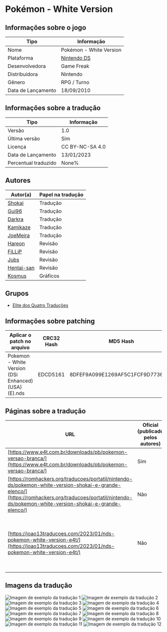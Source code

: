 # Pokémon - White Version

## Informações sobre o jogo

| Tipo | Informação |
| ----------- | ----------- |
| Nome | Pokémon \- White Version |
| Plataforma | [Nintendo DS](../) |
| Desenvolvedora | Game Freak |
| Distribuidora | Nintendo |
| Gênero | RPG / Turno |
| Data de Lançamento | 18/09/2010 |

## Informações sobre a tradução

| Tipo | Informação |
| ----------- | ----------- |
| Versão | 1\.0 |
| Última versão | Sim |
| Licença | CC BY-NC-SA 4.0 |
| Data de Lançamento | 13/01/2023 |
| Percentual traduzido | None% |

## Autores

| Autor(a) | Papel na tradução |
| ----------- | ----------- |
| [Shokai](../../../autores/shokai/) | Tradução |
| [Gui96](../../../autores/gui96/) | Tradução |
| [Darkra](../../../autores/darkra/) | Tradução |
| [Kamikaze](../../../autores/kamikaze/) | Tradução |
| [JoeMeira](../../../autores/joemeira/) | Tradução |
| [Hareon](../../../autores/hareon/) | Revisão |
| [FiLLiP](../../../autores/fillip/) | Revisão |
| [Jubs](../../../autores/jubs/) | Revisão |
| [Hentai\-san](../../../autores/hentai-san/) | Revisão |
| [Kosmus](../../../autores/kosmus/) | Gráficos |

## Grupos

* [Elite dos Quatro Traduções](../../../grupos/elite-dos-quatro-traducoes/)

## Informações sobre patching

| Aplicar o patch no arquivo | CRC32 Hash | MD5 Hash |
| ----------- | ----------- | ----------- |
| Pokemon \- White Version \(DSi Enhanced\) \(USA\) \(E\)\.nds | EDCD5161 | 8DFEF9A099E1269AF5C1FCF9D7736A11 |

## Páginas sobre a tradução

| URL | Oficial (publicado pelos autores) | Possuí link de download |
| ----------- | ----------- | ----------- |
| [https://www.e4t.com.br/downloads/pb/pokemon-versao-branca/](https://www.e4t.com.br/downloads/pb/pokemon-versao-branca/) | Sim | Sim |
| [https://romhackers.org/traducoes/portatil/nintendo-ds/pokemon-white-version-shokai-e-grande-elenco/](https://romhackers.org/traducoes/portatil/nintendo-ds/pokemon-white-version-shokai-e-grande-elenco/) | Não | Não |
| [https://joao13traducoes.com/2023/01/nds-pokemon-white-version-e4t/](https://joao13traducoes.com/2023/01/nds-pokemon-white-version-e4t/) | Não | Sim, porém o arquivo ou página de download exige uma senha |

## Imagens da tradução

![Imagem de exemplo da tradução 1](1.png)
![Imagem de exemplo da tradução 2](10.png)
![Imagem de exemplo da tradução 3](11.png)
![Imagem de exemplo da tradução 4](12.png)
![Imagem de exemplo da tradução 5](2.png)
![Imagem de exemplo da tradução 6](3.png)
![Imagem de exemplo da tradução 7](4.png)
![Imagem de exemplo da tradução 8](5.png)
![Imagem de exemplo da tradução 9](6.png)
![Imagem de exemplo da tradução 10](7.png)
![Imagem de exemplo da tradução 11](8.png)
![Imagem de exemplo da tradução 12](9.png)